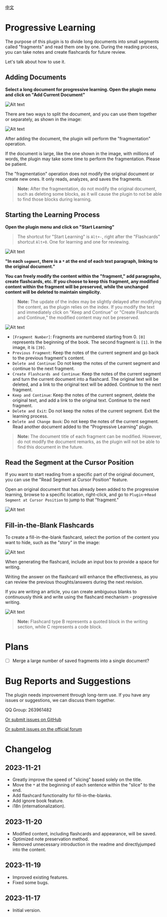 [中文](https://github.com/IAliceBobI/sy-progressive-plugin/blob/main/README_zh_CN.md)

# Progressive Learning

The purpose of this plugin is to divide long documents into small segments called "fragments" and read them one by one. During the reading process, you can take notes and create flashcards for future review.

Let's talk about how to use it.

## Adding Documents

**Select a long document for progressive learning. Open the plugin menu and click on "Add Current Document"**

![Alt text](assets/addDoc.png)

There are two ways to split the document, and you can use them together or separately, as shown in the image:

![Alt text](assets/split.png)

After adding the document, the plugin will perform the "fragmentation" operation.

If the document is large, like the one shown in the image, with millions of words, the plugin may take some time to perform the fragmentation. Please be patient.

The "fragmentation" operation does not modify the original document or create new ones. It only reads, analyzes, and saves the fragments.

> **Note:** After the fragmentation, do not modify the original document, such as deleting some blocks, as it will cause the plugin to not be able to find those blocks during learning.

## Starting the Learning Process

**Open the plugin menu and click on "Start Learning"**

> The shortcut for "Start Learning" is `Alt+-`, right after the "Flashcards" shortcut `Alt+0`. One for learning and one for reviewing.

![Alt text](assets/reading.png)

**"In each `segment`, there is a `*` at the end of each text paragraph, linking to the original document."**

**You can freely modify the content within the "fragment," add paragraphs, create flashcards, etc. If you choose to keep this fragment, any modified content within the fragment will be preserved, while the unchanged content will be deleted to maintain simplicity.**

> **Note:** The update of the index may be slightly delayed after modifying the content, as the plugin relies on the index. If you modify the text and immediately click on "Keep and Continue" or "Create Flashcards and Continue," the modified content may not be preserved.

![Alt text](assets/buttons.png)

* `[Fragment Number]`: Fragments are numbered starting from 0. `[0]` represents the beginning of the book. The second fragment is `[1]`. In the image, it is `[39]`.
* `Previous Fragment`: Keep the notes of the current segment and go back to the previous fragment's content.
* `Delete and Continue`: Do not keep the notes of the current segment and continue to the next fragment.
* `Create Flashcards and Continue`: Keep the notes of the current segment and turn the current document into a flashcard. The original text will be deleted, and a link to the original text will be added. Continue to the next fragment.
* `Keep and Continue`: Keep the notes of the current segment, delete the original text, and add a link to the original text. Continue to the next fragment.
* `Delete and Exit`: Do not keep the notes of the current segment. Exit the learning process.
* `Delete and Change Book`: Do not keep the notes of the current segment. Read another document added to the "Progressive Learning" plugin.

> **Note:** The document title of each fragment can be modified. However, do not modify the document remarks, as the plugin will not be able to find this document in the future.

## Read the Segment at the Cursor Position

If you want to start reading from a specific part of the original document, you can use the "Read Segment at Cursor Position" feature.

Open an original document that has already been added to the progressive learning, browse to a specific location, right-click, and go to `Plugin`->`Read Segment at Cursor Position` to jump to that "fragment."

![Alt text](assets/rightClickMenu.png)

## Fill-in-the-Blank Flashcards

To create a fill-in-the-blank flashcard, select the portion of the content you want to hide, such as the "story" in the image:

![Alt text](assets/selected.png)

When generating the flashcard, include an input box to provide a space for writing.

Writing the answer on the flashcard will enhance the effectiveness, as you can review the previous thoughts/answers during the next revision.

If you are writing an article, you can create ambiguous blanks to continuously think and write using the flashcard mechanism - progressive writing.

![Alt text](assets/card.png)

> **Note:** Flashcard type B represents a quoted block in the writing section, while C represents a code block.

# Plans

- [ ] Merge a large number of saved fragments into a single document?

# Bug Reports and Suggestions

The plugin needs improvement through long-term use. If you have any issues or suggestions, we can discuss them together.

QQ Group: 263961482

[Or submit issues on GitHub](https://github.com/IAliceBobI/sy-progressive-plugin/issues)

[Or submit issues on the official forum](https://ld246.com/tag/siyuan)

# Changelog

## 2023-11-21

* Greatly improve the speed of "slicing" based solely on the title.
* Move the `*` at the beginning of each sentence within the "slice" to the end.
* Add flashcard functionality for fill-in-the-blanks.
* Add ignore book feature.
* i18n (internationalization).

## 2023-11-20

* Modified content, including flashcards and appearance, will be saved.
* Optimized note preservation method.
* Removed unnecessary introduction in the readme and directlyjumped into the content.

## 2023-11-19

* Improved existing features.
* Fixed some bugs.

## 2023-11-17

* Initial version.